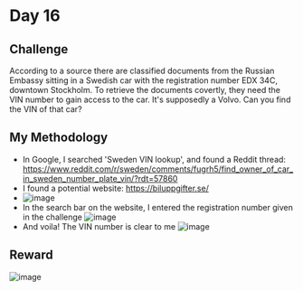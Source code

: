 # Day 16

## Challenge

According to a source there are classified documents from the Russian Embassy sitting in a Swedish car with the registration number EDX 34C, downtown Stockholm. To retrieve the documents covertly, they need the VIN number to gain access to the car. It's supposedly a Volvo. Can you find the VIN of that car?

## My Methodology

- In Google, I searched 'Sweden VIN lookup', and found a Reddit thread: https://www.reddit.com/r/sweden/comments/fugrh5/find_owner_of_car_in_sweden_number_plate_vin/?rdt=57860
- I found a potential website: https://biluppgifter.se/
- ![image](https://github.com/user-attachments/assets/dc80363a-e868-4046-baad-97f3e5988646)
- In the search bar on the website, I entered the registration number given in the challenge
  ![image](https://github.com/user-attachments/assets/6aa0986e-73ec-4e5f-ba79-134b2b2eb35e)
- And voila! The VIN number is clear to me
  ![image](https://github.com/user-attachments/assets/447abb6c-5473-47e0-ad48-4c1c0c1ff157)

## Reward
![image](https://github.com/user-attachments/assets/333b24c6-ffb9-43a2-a996-f790e9c67ae4)
